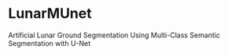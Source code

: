 # LunarMUnet
Artificial Lunar Ground Segmentation Using Multi-Class Semantic Segmentation with U-Net 
